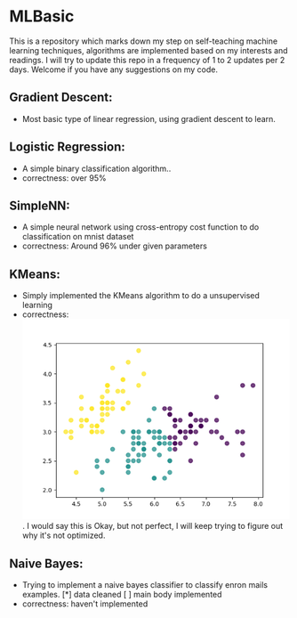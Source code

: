 # MLBasic
This is a repository which marks down my step on self-teaching machine learning techniques, algorithms are implemented based on my interests and readings. I will try to update this repo in a frequency of 1 to 2 updates per 2 days. Welcome if you have any suggestions on my code.
## Gradient Descent:
   - Most basic type of linear regression, using gradient descent to learn.
## Logistic Regression:
   - A simple binary classification algorithm..
   - correctness: over 95%
## SimpleNN:
   - A simple neural network using cross-entropy cost function to do classification on mnist dataset
   - correctness: Around 96% under given parameters
## KMeans:
   - Simply implemented the KMeans algorithm to do a unsupervised learning
   - correctness: ![Image](./KMeans/k=3.png). I would say this is Okay, but not perfect, I will keep trying to figure out why it's not optimized.
## Naive Bayes:
   - Trying to implement a naive bayes classifier to classify enron mails examples.
   [*] data cleaned
   [ ] main body implemented
   - correctness: haven't implemented
